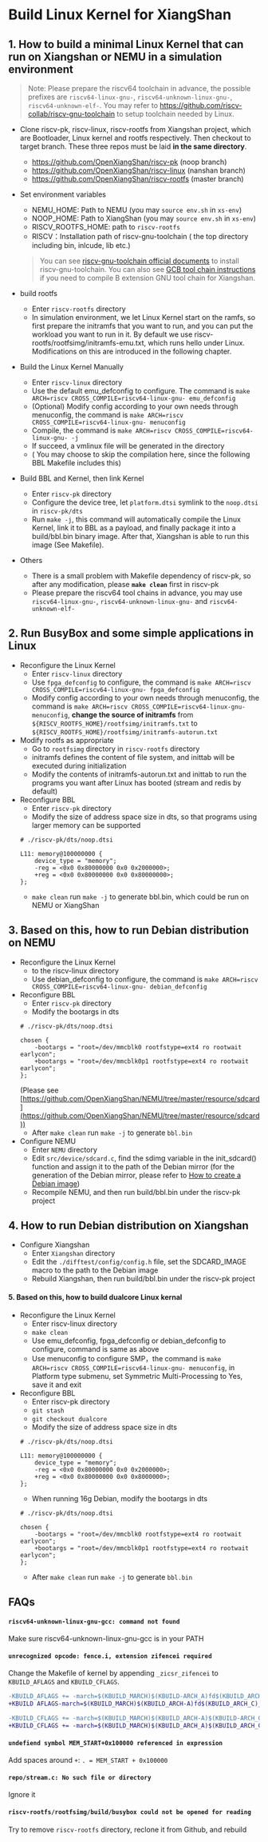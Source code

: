 # Build Linux Kernel for XiangShan

## 1. How to build a minimal Linux Kernel that can run on Xiangshan or NEMU in a simulation environment

> Note: Please prepare the riscv64 toolchain in advance, the possible prefixes are `riscv64-linux-gnu-`, `riscv64-unknown-linux-gnu-`, `riscv64-unknown-elf-`. You may refer to https://github.com/riscv-collab/riscv-gnu-toolchain to setup toolchain needed by Linux.

- Clone riscv-pk, riscv-linux, riscv-rootfs from Xiangshan project, which are Bootloader, Linux kernel and rootfs respectively. Then checkout to target branch. These three repos must be laid **in the same directory**.
    - https://github.com/OpenXiangShan/riscv-pk (noop branch)
    - https://github.com/OpenXiangShan/riscv-linux (nanshan branch)
    - https://github.com/OpenXiangShan/riscv-rootfs (master branch)
- Set environment variables
    - NEMU_HOME: Path to NEMU (you may `source env.sh` in `xs-env`)
    - NOOP_HOME: Path to XiangShan (you may `source env.sh` in `xs-env`)
    - RISCV_ROOTFS_HOME: path to `riscv-rootfs`
    - RISCV：Installation path of riscv-gnu-toolchain ( the top directory including bin, inlcude, lib etc.)

    > You can see [riscv-gnu-toolchain official documents](https://github.com/riscv-collab/riscv-gnu-toolchain) to install riscv-gnu-toolchain. You can also see [GCB tool chain instructions](../compiler/gnu_toolchain-en.md) if you need to compile B extension GNU tool chain for Xiangshan.

- build rootfs
    - Enter `riscv-rootfs` directory
    - In simulation environment, we let Linux Kernel start on the ramfs, so first prepare the initramfs that you want to run, and you can put the workload you want to run in it. By default we use riscv-rootfs/rootfsimg/initramfs-emu.txt, which runs hello under Linux. Modifications on this are introduced in the following chapter. 
- Build the Linux Kernel Manually
    - Enter `riscv-linux` directory
    - Use the default emu_defconfig to configure. The command is `make ARCH=riscv CROSS_COMPILE=riscv64-linux-gnu- emu_defconfig`
    - (Optional) Modify config according to your own needs through menuconfig, the command is `make ARCH=riscv CROSS_COMPILE=riscv64-linux-gnu- menuconfig`
    - Compile, the command is `make ARCH=riscv CROSS_COMPILE=riscv64-linux-gnu- -j`
    - If succeed, a vmlinux file will be generated in the directory
    - ( You may choose to skip the compilation here, since the following BBL Makefile includes this)
- Build BBL and Kernel, then link Kernel
    - Enter `riscv-pk` directory
    - Configure the device tree, let `platform.dtsi` symlink to the `noop.dtsi` in `riscv-pk/dts`
    - Run `make -j`, this command will automatically compile the Linux Kernel, link it to BBL as a payload, and finally package it into a build/bbl.bin binary image. After that, Xiangshan is able to run this image (See Makefile).

- Others
    - There is a small problem with Makefile dependency of riscv-pk, so after any modification, please **`make clean`** first in riscv-pk
    - Please prepare the riscv64 tool chains in advance, you may use `riscv64-linux-gnu-`, `riscv64-unknown-linux-gnu-` and `riscv64-unknown-elf-`

## 2. Run BusyBox and some simple applications in Linux

* Reconfigure the Linux Kernel
    * Enter `riscv-linux` directory
    * Use `fpga_defconfig` to configure, the command is `make ARCH=riscv CROSS_COMPILE=riscv64-linux-gnu- fpga_defconfig`
    * Modify config according to your own needs through menuconfig, the command is `make ARCH=riscv CROSS_COMPILE=riscv64-linux-gnu- menuconfig`, **change the source of initramfs** from `${RISCV_ROOTFS_HOME}/rootfsimg/initramfs.txt` to `${RISCV_ROOTFS_HOME}/rootfsimg/initramfs-autorun.txt`
* Modify rootfs as appropriate
    * Go to `rootfsimg` directory in `riscv-rootfs` directory
    * initramfs defines the content of file system, and inittab will be executed during initialization
    * Modify the contents of initramfs-autorun.txt and inittab to run the programs you want after Linux has booted (stream and redis by default)
* Reconfigure BBL
    * Enter `riscv-pk` directory
    * Modify the size of address space size in dts, so that programs using larger memory can be supported
    ```shell
    # ./riscv-pk/dts/noop.dtsi

	L11: memory@100000000 {
	    device_type = "memory";
	    -reg = <0x0 0x80000000 0x0 0x2000000>;
        +reg = <0x0 0x80000000 0x0 0x80000000>;
	};
    ```
    * `make clean` run `make -j` to generate bbl.bin, which could be run on NEMU or XiangShan



## 3. Based on this, how to run Debian distribution on NEMU

* Reconfigure the Linux Kernel
    * to the riscv-linux directory
    * Use debian_defconfig to configure, the command is `make ARCH=riscv CROSS_COMPILE=riscv64-linux-gnu- debian_defconfig`
* Reconfigure BBL
    * Enter `riscv-pk` directory
    * Modify the bootargs in dts
    ```shell
    # ./riscv-pk/dts/noop.dtsi

	chosen {
        -bootargs = "root=/dev/mmcblk0 rootfstype=ext4 ro rootwait earlycon";
        +bootargs = "root=/dev/mmcblk0p1 rootfstype=ext4 ro rootwait earlycon";
    };
    ```
    (Please see [https://github.com/OpenXiangShan/NEMU/tree/master/resource/sdcard](https://github.com/OpenXiangShan/NEMU/tree/master/resource/sdcard))
    * After `make clean` run `make -j` to generate `bbl.bin`
* Configure NEMU
    * Enter `NEMU` directory
    * Edit `src/device/sdcard.c`, find the sdimg variable in the init_sdcard() function and assign it to the path of the Debian mirror (for the generation of the Debian mirror, please refer to [How to create a Debian image](./debian-en.md))
    * Recompile NEMU, and then run build/bbl.bin under the riscv-pk project


## 4. How to run Debian distribution on Xiangshan

* Configure Xiangshan
    * Enter `Xiangshan` directory
    * Edit the `./difftest/config/config.h` file, set the SDCARD_IMAGE macro to the path to the Debian image
    * Rebuild Xiangshan, then run build/bbl.bin under the riscv-pk project


#### 5. Based on this, how to build dualcore Linux kernal
* Reconfigure the Linux Kernel
    * Enter riscv-linux directory
    * `make clean`
    * Use emu_defconfig, fpga_defconfig or debian_defconfig to configure, command is same as above
    * Use menuconfig to configure SMP，the command is `make ARCH=riscv CROSS_COMPILE=riscv64-linux-gnu- menuconfig`, in Platform type submenu, set Symmetric Multi-Processing to Yes, save it and exit
* Reconfigure BBL
    * Enter riscv-pk directory
    * `git stash`
    * `git checkout dualcore`
    * Modify the size of address space size in dts
    ```shell
    # ./riscv-pk/dts/noop.dtsi

	L11: memory@100000000 {
	    device_type = "memory";
	    -reg = <0x0 0x80000000 0x0 0x2000000>;
        +reg = <0x0 0x80000000 0x0 0x8000000>;
	};
    ```
    * When running 16g Debian, modify the bootargs in dts
    ```shell
    # ./riscv-pk/dts/noop.dtsi

	chosen {
        -bootargs = "root=/dev/mmcblk0 rootfstype=ext4 ro rootwait earlycon";
        +bootargs = "root=/dev/mmcblk0p1 rootfstype=ext4 ro rootwait earlycon";
    };
    ```
    * After `make clean` run `make -j` to generate `bbl.bin`

## FAQs

#### `riscv64-unknown-linux-gnu-gcc: command not found`

Make sure riscv64-unknown-linux-gnu-gcc is in your PATH

#### `unrecognized opcode: fence.i, extension zifencei required` 

Change the Makefile of kernel by appending `_zicsr_zifencei` to `KBUILD_AFLAGS` and `KBUILD_CFLAGS`.
```patch
-KBUILD_AFLAGS += -march=$(KBUILD_MARCH)$(KBUILD-ARCH_A)fd$(KBUILD_ARCH_C)
+KBUILD AFLAGS-march=$(KBUILD_MARCH)$(KBUILD_ARCH-A)fd$(KBUILD_ARCH_C)_zicsr_zifencei

-KBUILD_CFLAGS += -march=$(KBUILD_MARCH)$(KBUILD_ARCH-A)$(KBUILD-ARCH_C)
+KBUILD_CFLAGS += -march=$(KBUILD_MARCH)$(KBUILD_ARCH_A)$(KBUILD_ARCH_C)_zicsr_zifencei
```

#### `undefiend symbol MEM_START+0x100000 referenced in expression` 

Add spaces around `+`: `. = MEM_START + 0x100000`

#### `repo/stream.c: No such file or directory`

Ignore it

#### `riscv-rootfs/rootfsimg/build/busybox could not be opened for reading`

Try to remove `riscv-rootfs` directory, reclone it from Github, and rebuild